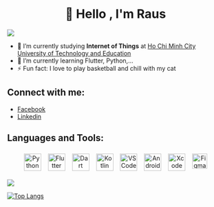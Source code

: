 <h1 align="center">👋 Hello , I'm Raus</h1>


![](https://komarev.com/ghpvc/?username=raus98)


- 🔭 I’m currently studying **Internet of Things** at [Ho Chi Minh City University of Technology and Education](https://hcmute.edu.vn/)
- 🌱 I’m currently learning Flutter, Python,...
- ⚡ Fun fact: I love to play basketball and chill with my cat

## Connect with me:
- [Facebook](https://www.facebook.com/raustown/)
- [Linkedin](https://www.linkedin.com/in/mai-huynh-tuan-vu-75a1191ba/)


## Languages and Tools:
<p align="center">
<img src="https://user-images.githubusercontent.com/64455524/161361301-1a85bbd9-0544-4797-95a7-1dffe5ca091f.png" alt="Python" height="40" style="vertical-align:top; margin:6px">
<img src="https://user-images.githubusercontent.com/64455524/161361492-683c2ac9-39af-4643-b991-c8234f517909.png" alt="Flutter" height="40" style="vertical-align:top; margin:6px">
<img src="https://user-images.githubusercontent.com/64455524/161361338-a84051c9-cf34-4e35-bb91-a6c08ccc1635.png" alt="Dart" height="40" style="vertical-align:top; margin:6px">
<img src="https://user-images.githubusercontent.com/64455524/161361381-e642eff8-14dd-43c8-b3f1-1a5dfbc76be7.png" alt="Kotlin" height="40" style="vertical-align:top; margin:6px">
<img src="https://user-images.githubusercontent.com/64455524/161361198-cbbd8eec-86cb-48b5-b21c-23bad14cc2f2.png" alt="VS Code" height="40" style="vertical-align:top; margin:6px">
<img src="https://user-images.githubusercontent.com/64455524/161361080-9890afab-7a0f-41ac-9af2-5fb9ca12ede6.png" alt="Android Studio" height="40" style="vertical-align:top; margin:6px">
<img src="https://user-images.githubusercontent.com/64455524/161361434-00d39941-2f64-492a-9fe5-187a253b78c0.png" alt="Xcode" height="40" style="vertical-align:top; margin:6px">
<img src="https://user-images.githubusercontent.com/64455524/159157721-f07349e3-6879-4f54-9cd0-dced61e4d19d.svg" alt="Figma" height="35" style="vertical-align:top; margin:6px">
</p>












<img src= "https://github-readme-stats.vercel.app/api?username=raus98&&show_icons=true&title_color=ffffff&icon_color=bb2acf&text_color=daf7dc&bg_color=151515">

[![Top Langs](https://github-readme-stats.vercel.app/api/top-langs/?username=raus98&title_color=ffffff&layout=compact&text_color=daf7dc&bg_color=151515)](https://github.com/anuraghazra/github-readme-stats)
